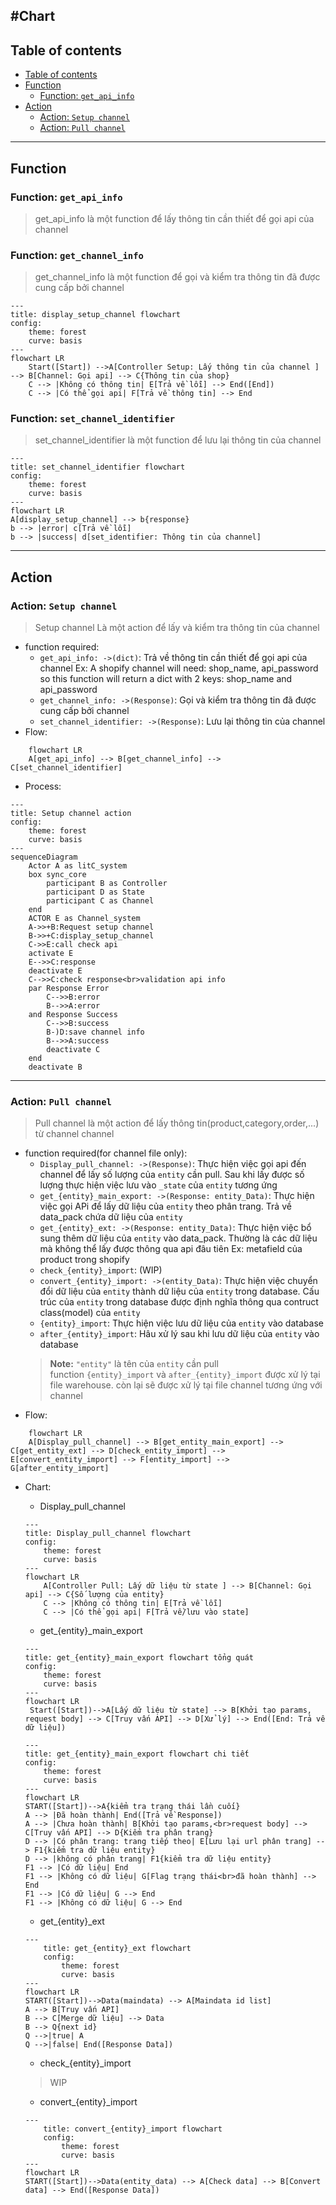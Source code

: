 #Chart
---
## Table of contents
- [Table of contents](#table-of-contents)
- [Function](#function)
    - [Function: `get_api_info`](#function-get_api_info)
- [Action](#action)
    - [Action: `Setup channel`](#action-setup-channel)
    - [Action: `Pull channel`](#action-pull-channel)
---
## Function
### Function: `get_api_info`
> get_api_info là một function để lấy thông tin cần thiết để gọi api của channel
### Function: `get_channel_info`
> get_channel_info là một function để gọi và kiểm tra thông tin đã được cung cấp bởi channel
```mermaid
---
title: display_setup_channel flowchart
config:
    theme: forest
    curve: basis
---
flowchart LR
    Start([Start]) -->A[Controller Setup: Lấy thông tin của channel ] --> B[Channel: Gọi api] --> C{Thông tin của shop} 
    C --> |Không có thông tin| E[Trả về lỗi] --> End([End])
    C --> |Có thể gọi api| F[Trả về thông tin] --> End
```
### Function: `set_channel_identifier`
> set_channel_identifier là một function để lưu lại thông tin của channel
```mermaid 
---
title: set_channel_identifier flowchart
config: 
    theme: forest
    curve: basis
---
flowchart LR
A[display_setup_channel] --> b{response}
b --> |error| c[Trả về lỗi]
b --> |success| d[set_identifier: Thông tin của channel]
```

---
## Action
### Action: `Setup channel`
> Setup channel Là một action để lấy và kiểm tra thông tin của channel
- function required: 
    + `get_api_info: ->(dict)`: Trả về thông tin cần thiết để gọi api của channel
        Ex: A shopify channel will need: shop_name, api_password so this function will return a dict with 2 keys: shop_name and api_password
    + `get_channel_info: ->(Response)`: Gọi và kiểm tra thông tin đã được cung cấp bởi channel
    + `set_channel_identifier: ->(Response)`: Lưu lại thông tin của channel
- Flow:
```mermaid
    flowchart LR 
    A[get_api_info] --> B[get_channel_info] --> C[set_channel_identifier]
```
- Process:
```mermaid
---
title: Setup channel action
config: 
    theme: forest
    curve: basis
---
sequenceDiagram
    Actor A as litC_system
    box sync_core
        participant B as Controller
        participant D as State
        participant C as Channel
    end
    ACTOR E as Channel_system
    A->>+B:Request setup channel
    B->>+C:display_setup_channel
    C->>E:call check api
    activate E
    E-->>C:response
    deactivate E
    C-->>C:check response<br>validation api info
    par Response Error
        C-->>B:error
        B-->>A:error
    and Response Success
        C-->>B:success
        B-)D:save channel info
        B-->>A:success
        deactivate C
    end
    deactivate B
```
***
### Action: `Pull channel`
> Pull channel là một action để lấy thông tin(product,category,order,...) từ channel channel
- function required(for channel file only):
    + `Display_pull_channel: ->(Response)`: Thực hiện việc gọi api đến channel để lấy số lượng của `entity` cần pull. Sau khi lấy được số lượng thực hiện việc lưu vào `_state` của `entity` tương ứng
    + `get_{entity}_main_export: ->(Response: entity_Data)`: Thực hiện việc gọi APi để lấy dữ liệu của `entity` theo phân trang. Trả về data_pack chứa dữ liệu của `entity`
    + `get_{entity}_ext: ->(Response: entity_Data)`: Thực hiện việc bổ sung thêm dữ liệu của `entity` vào data_pack. Thường là các dữ liệu mà không thể lấy được thông qua api đâu tiên 
        Ex: metafield của product trong shopify
    + `check_{entity}_import`: (WIP)
    + `convert_{entity}_import: ->(entity_Data)`: Thực hiện việc chuyển đổi dữ liệu của `entity` thành dữ liệu của `entity` trong database. Cấu trúc của `entity` trong database được định nghĩa thông qua contruct class(model) của `entity`
    + `{entity}_import`: Thực hiện việc lưu dữ liệu của `entity` vào database
    + `after_{entity}_import`: Hâu xử lý sau khi lưu dữ liệu của `entity` vào database
    > **Note:** `"entity"` là tên của `entity` cần pull  
    function `{entity}_import` và `after_{entity}_import` được xử lý tại file warehouse.
    còn lại sẽ được xử lý tại file channel tương ứng với channel
- Flow:
```mermaid
    flowchart LR 
    A[Display_pull_channel] --> B[get_entity_main_export] --> C[get_entity_ext] --> D[check_entity_import] --> E[convert_entity_import] --> F[entity_import] --> G[after_entity_import]
```
- Chart:
    + Display_pull_channel
    ```mermaid
    ---
    title: Display_pull_channel flowchart
    config: 
        theme: forest
        curve: basis 
    ---
    flowchart LR
        A[Controller Pull: Lấy dữ liệu từ state ] --> B[Channel: Gọi api] --> C{Số lượng của entity} 
        C --> |Không có thông tin| E[Trả về lỗi]
        C --> |Có thể gọi api| F[Trả về/lưu vào state]
    ```

    + get_{entity}_main_export
    ```mermaid 
    ---
    title: get_{entity}_main_export flowchart tổng quát
    config: 
        theme: forest
        curve: basis 
    ---
    flowchart LR
     Start([Start])-->A[Lấy dữ liệu từ state] --> B[Khởi tạo params, request body] --> C[Truy vấn API] --> D[Xử lý] --> End([End: Trả về dữ liệu])
    ```

    ```mermaid
    ---
    title: get_{entity}_main_export flowchart chi tiết
    config: 
        theme: forest
        curve: basis 
    ---
    flowchart LR
    START([Start])-->A{kiểm tra trạng thái lần cuối}
    A --> |Đã hoàn thành| End([Trả về Response])
    A --> |Chưa hoàn thành| B[Khởi tạo params,<br>request body] --> C[Truy vấn API] --> D{Kiểm tra phân trang}
    D --> |Có phân trang: trang tiếp theo| E[Lưu lại url phân trang] --> F1{kiểm tra dữ liệu entity}
    D --> |không có phân trang| F1{kiểm tra dữ liệu entity} 
    F1 --> |Có dữ liệu| End
    F1 --> |Không có dữ liệu| G[Flag trạng thái<br>đã hoàn thành] --> End
    F1 --> |Có dữ liệu| G --> End
    F1 --> |Không có dữ liệu| G --> End
    ```

    + get_{entity}_ext
    ```mermaid
    ---
        title: get_{entity}_ext flowchart
        config: 
            theme: forest
            curve: basis
    ---
    flowchart LR
    START([Start])-->Data(maindata) --> A[Maindata id list]
    A --> B[Truy vấn API]
    B --> C[Merge dữ liệu] --> Data 
    B --> Q{next id}
    Q -->|true| A
    Q -->|false| End([Response Data])
    ```
    + check_{entity}_import
    > WIP

    + convert_{entity}_import
    ```mermaid
    ---
        title: convert_{entity}_import flowchart
        config: 
            theme: forest
            curve: basis
    ---
    flowchart LR
    START([Start])-->Data(entity_data) --> A[Check data] --> B[Convert data] --> End([Response Data])
    ```
